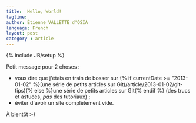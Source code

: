 ```yaml
---
title:  Hello, World!
tagline:  
author: Étienne VALLETTE d'OSIA
language: French
layout: post
category : article
---
```


{% include JB/setup %}

Petit message pour 2 choses :

- vous dire que j'étais en train de bosser sur {% if currentDate >= "2013-01-02" %}[une série de petits articles sur Git(/article/2013-01-02/git-tips){% else %}une série de petits articles sur Git{% endif %} (des trucs et astuces, _pas_ des tutoriaux) ;
- éviter d'avoir un site complètement vide.

À bientôt :-)